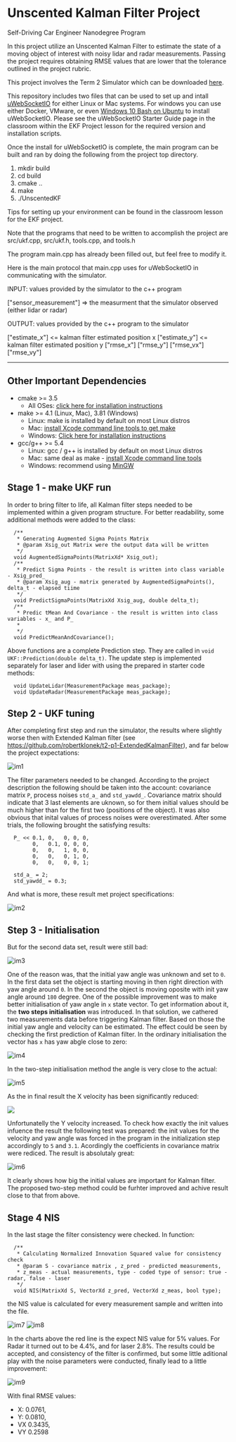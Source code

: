 # Unscented Kalman Filter Project
Self-Driving Car Engineer Nanodegree Program

In this project utilize an Unscented Kalman Filter to estimate the state of a moving object of interest with noisy lidar and radar measurements. Passing the project requires obtaining RMSE values that are lower that the tolerance outlined in the project rubric. 

This project involves the Term 2 Simulator which can be downloaded [here](https://github.com/udacity/self-driving-car-sim/releases).

This repository includes two files that can be used to set up and intall [uWebSocketIO](https://github.com/uWebSockets/uWebSockets) for either Linux or Mac systems. For windows you can use either Docker, VMware, or even [Windows 10 Bash on Ubuntu](https://www.howtogeek.com/249966/how-to-install-and-use-the-linux-bash-shell-on-windows-10/) to install uWebSocketIO. Please see the uWebSocketIO Starter Guide page in the classroom within the EKF Project lesson for the required version and installation scripts.

Once the install for uWebSocketIO is complete, the main program can be built and ran by doing the following from the project top directory.

1. mkdir build
2. cd build
3. cmake ..
4. make
5. ./UnscentedKF

Tips for setting up your environment can be found in the classroom lesson for the EKF project.

Note that the programs that need to be written to accomplish the project are src/ukf.cpp, src/ukf.h, tools.cpp, and tools.h

The program main.cpp has already been filled out, but feel free to modify it.

Here is the main protocol that main.cpp uses for uWebSocketIO in communicating with the simulator.


INPUT: values provided by the simulator to the c++ program

["sensor_measurement"] => the measurment that the simulator observed (either lidar or radar)


OUTPUT: values provided by the c++ program to the simulator

["estimate_x"] <= kalman filter estimated position x
["estimate_y"] <= kalman filter estimated position y
["rmse_x"]
["rmse_y"]
["rmse_vx"]
["rmse_vy"]

---

## Other Important Dependencies
* cmake >= 3.5
  * All OSes: [click here for installation instructions](https://cmake.org/install/)
* make >= 4.1 (Linux, Mac), 3.81 (Windows)
  * Linux: make is installed by default on most Linux distros
  * Mac: [install Xcode command line tools to get make](https://developer.apple.com/xcode/features/)
  * Windows: [Click here for installation instructions](http://gnuwin32.sourceforge.net/packages/make.htm)
* gcc/g++ >= 5.4
  * Linux: gcc / g++ is installed by default on most Linux distros
  * Mac: same deal as make - [install Xcode command line tools](https://developer.apple.com/xcode/features/)
  * Windows: recommend using [MinGW](http://www.mingw.org/)

## Stage 1 - make UKF run
In order to bring filter to life, all Kalman filter steps needed to be implemented within a given program structure. For better readability, some additional methods were added to the class:
```
  /**
   * Generating Augmented Sigma Points Matrix
   * @param Xsig_out Matrix were the output data will be written
   */
  void AugmentedSigmaPoints(MatrixXd* Xsig_out);
  /**
   * Predict Sigma Points - the result is written into class variable - Xsig_pred_
   * @param Xsig_aug - matrix generated by AugmentedSigmaPoints(), delta_t - elapsed tiime
   */
  void PredictSigmaPoints(MatrixXd Xsig_aug, double delta_t);
  /**
   * Predic tMean And Covariance - the result is written into class variables - x_ and P_
   * 
   */
  void PredictMeanAndCovariance();
```
Above functions are a complete Prediction step. They are called in ``void UKF::Prediction(double delta_t)``. The update step is implemented separately for laser and lider with using the prepared in starter code methods: 
```
  void UpdateLidar(MeasurementPackage meas_package);
  void UpdateRadar(MeasurementPackage meas_package);
  ```
  
## Step 2 - UKF tuning
After completing first step and run the simulator, the results where slightly worse then with Extended Kalman filter (see https://github.com/robertklonek/t2-p1-ExtendedKalmanFilter), and far below the project expectations:

![im1](img/first_result.png)

The filter parameters needed to be changed. According to the project description the following should be taken into the account: covariance matrix ``P``, process noises ``std_a_`` and ``std_yawdd_``.  Covariance matrix should indicate that 3 last elements are uknown, so for them initial values should be much higher than for the first two (positions of the object). It was also obvious that inital values of process noises were overestimated. After some trials, the following brought the satisfying results:
```
  P_ << 0.1, 0,   0, 0, 0,
        0,   0.1, 0, 0, 0,
        0,   0,   1, 0, 0,
        0,   0,   0, 1, 0,
        0,   0,   0, 0, 1;

  std_a_ = 2;
  std_yawdd_ = 0.3;
```

And what is more, these result met project specifications:

![im2](img/dataset1_best.png)

## Step 3 - Initialisation

But for the second data set, result were still bad:

![im3](img/dataset2_default.png)

One of the reason was, that the initial yaw angle was unknown and set to ``0``. In the first data set the object is starting moving in then right direction with yaw angle around ``0``. In the second the object is moving oposite with init yaw angle around ``180`` degree. One of the possible improvement was to make better initialisation of yaw angle in ``x`` state vector. To get information about it, the **two steps initialisation** was introduced. In that solution, we cathered two measurements data before triggering Kalman filter. Based on those the initial yaw angle and velocity can be estimated. The effect could be seen by checking the first prediction of Kalman filter. In the ordinary initialisation the vector has ``x`` has yaw abgle close to zero:

![im4](img/dataset2_x_default.png)

In the two-step initialisation method the angle is very close to the actual:

![im5](img/dataset2_x_init.png)

As the in final result the X velocity has been significantly reduced:

![](img/data2_second_init.png)

Unfortunatelly the Y velocity increased. To check how exactly the init values infuence the result the following test was prepared: the init values for the velocity and yaw angle was forced in the program in the initialization step accordingly to ``5`` and ``3.1``. Acordingly the coefficients in covariance matrix were rediced. The result is absolutaly great:

![im6](img/data2_manual.png)

It clearly shows how big the initial values are important for Kalman filter. The proposed two-step method could be furhter improved and achive result close to that from above.

## Stage 4 NIS
In the last stage the filter consistency were checked. In function:
```
  /**
   * Calculating Normalized Innovation Squared value for consistency check
   * @param S - covariance matrix , z_pred - predicted measurements, 
   * z_meas - actual measurements, type - coded type of sensor: true - radar, false - laser
   */
  void NIS(MatrixXd S, VectorXd z_pred, VectorXd z_meas, bool type);
```
the NIS value is calculated for every measurement sample and written into the file.

![im7](img/Laser_2.8.png)
![im8](img/Radar_4.4.png)

In the charts above the red line is the expect NIS value for 5% values. For Radar it turned out to be 4.4%, and for laser 2.8%.
The results could be accepted, and consistency of the filter is confirmed, but some little aditional play with the noise parameters were conducted, finally lead to a little improvement:

![im9](img/datase1_2.2_0.34_NIS_4.0_2.8.png)

With final RMSE values:
* X: 0.0761, 
* Y: 0.0810, 
* VX 0.3435, 
* VY 0.2598



